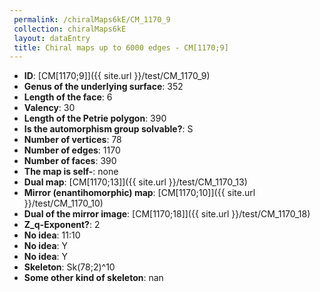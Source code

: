 ```yaml
--- 
 permalink: /chiralMaps6kE/CM_1170_9 
 collection: chiralMaps6kE
 layout: dataEntry
 title: Chiral maps up to 6000 edges - CM[1170;9]
---
```


- **ID**: [CM[1170;9]]({{ site.url }}/test/CM_1170_9)
- **Genus of the underlying surface**: 352
- **Length of the face**: 6
- **Valency**: 30
- **Length of the Petrie polygon**: 390
- **Is the automorphism group solvable?**: S
- **Number of vertices**: 78
- **Number of edges**: 1170
- **Number of faces**: 390
- **The map is self-**: none
- **Dual map**: [CM[1170;13]]({{ site.url }}/test/CM_1170_13)
- **Mirror (enantihomorphic) map**: [CM[1170;10]]({{ site.url }}/test/CM_1170_10)
- **Dual of the mirror image**: [CM[1170;18]]({{ site.url }}/test/CM_1170_18)
- **Z_q-Exponent?**: 2
- **No idea**:  11:10
- **No idea**: Y
- **No idea**: Y
- **Skeleton**: Sk(78;2)^10
- **Some other kind of skeleton**: nan
